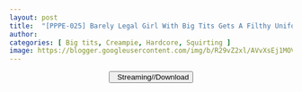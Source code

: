 ```yaml
---
layout: post
title:  "[PPPE-025] Barely Legal Girl With Big Tits Gets A Filthy Uniform On And Can’t Go Home While In Confinement For Blissful Sex And Sweaty Orgasms While Squirting. Misono Mizuhara"
author: 
categories: [ Big tits, Creampie, Hardcore, Squirting ]
image: https://blogger.googleusercontent.com/img/b/R29vZ2xl/AVvXsEj1MOVqV0mebQwbK_4F2XQGJeXYZ2NSd1sDBJMRyqVaKdjooiF3y3w_zSteD6t6a3ANc5V3m4RX5lOxliWDIuMv1-3b5t-nVJ_ayEdEbdPM5ampKDZnWz78L690i2Rkid5JaPuX2xxrB-lNkmssmtk-0Zb05YKCEdV63CPp-ryNDKOY4yP-ijSJzRRg/s16000/pppe025pl.jpg
---
```


<center>
<a href="/svr/pppe-025">
<button class="btn btn-outline-dark py-2 px-5 d-block w-100 show-comments"><i class="fa fa-external-link"></i> &nbsp; Streaming//Download</button>
</a>
</center>
